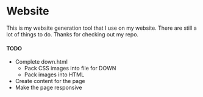# Website
This is my website generation tool that I use on my website. There are still a lot of things to do. Thanks for checking out my repo.

#### TODO
- Complete down.html
  - Pack CSS images into file for DOWN
  - Pack images into HTML
- Create content for the page
- Make the page responsive
